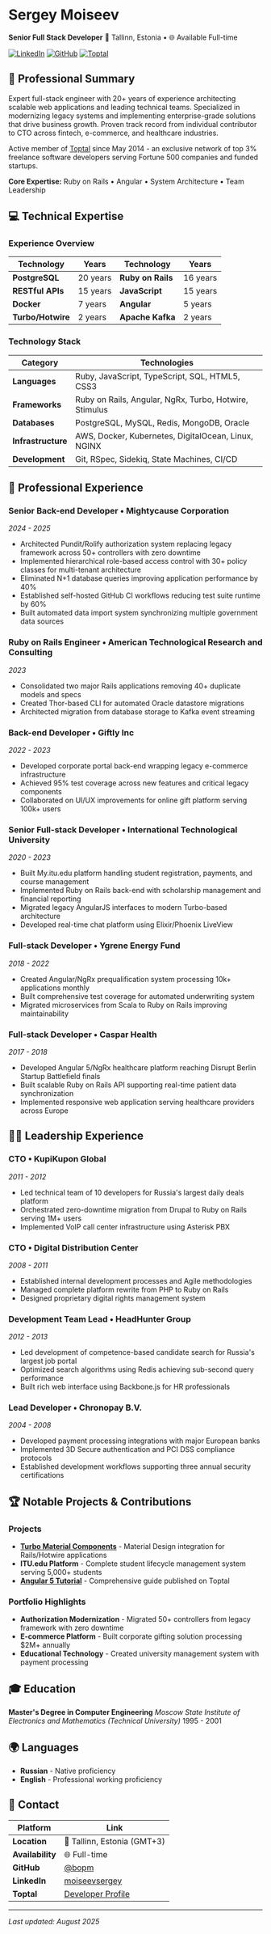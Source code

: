 # Sergey Moiseev

**Senior Full Stack Developer**
📍 Tallinn, Estonia • 🌐 Available Full-time

[![LinkedIn](https://img.shields.io/badge/LinkedIn-0077B5?style=flat&logo=linkedin&logoColor=white)](https://www.linkedin.com/in/moiseevsergey/)
[![GitHub](https://img.shields.io/badge/GitHub-100000?style=flat&logo=github&logoColor=white)](https://github.com/bopm)
[![Toptal](https://img.shields.io/badge/Toptal-3863A0?style=flat&logo=toptal&logoColor=white)](https://www.toptal.com/resume/sergey-moiseev)

## 🎯 Professional Summary

Expert full-stack engineer with 20+ years of experience architecting scalable web applications and leading technical teams. Specialized in modernizing legacy systems and implementing enterprise-grade solutions that drive business growth. Proven track record from individual contributor to CTO across fintech, e-commerce, and healthcare industries.

Active member of [Toptal](https://www.toptal.com/resume/sergey-moiseev) since May 2014 - an exclusive network of top 3% freelance software developers serving Fortune 500 companies and funded startups.

**Core Expertise:** Ruby on Rails • Angular • System Architecture • Team Leadership

## 💻 Technical Expertise

### Experience Overview

| Technology        | Years    | Technology        | Years    |
| ----------------- | -------- | ----------------- | -------- |
| **PostgreSQL**    | 20 years | **Ruby on Rails** | 16 years |
| **RESTful APIs**  | 15 years | **JavaScript**    | 15 years |
| **Docker**        | 7 years  | **Angular**       | 5 years  |
| **Turbo/Hotwire** | 2 years  | **Apache Kafka**  | 2 years  |

### Technology Stack

| **Category**       | **Technologies**                                       |
| ------------------ | ------------------------------------------------------ |
| **Languages**      | Ruby, JavaScript, TypeScript, SQL, HTML5, CSS3         |
| **Frameworks**     | Ruby on Rails, Angular, NgRx, Turbo, Hotwire, Stimulus |
| **Databases**      | PostgreSQL, MySQL, Redis, MongoDB, Oracle              |
| **Infrastructure** | AWS, Docker, Kubernetes, DigitalOcean, Linux, NGINX    |
| **Development**    | Git, RSpec, Sidekiq, State Machines, CI/CD             |

## 🚀 Professional Experience

### **Senior Back-end Developer** • Mightycause Corporation

_2024 - 2025_

- Architected Pundit/Rolify authorization system replacing legacy framework across 50+ controllers with zero downtime
- Implemented hierarchical role-based access control with 30+ policy classes for multi-tenant architecture
- Eliminated N+1 database queries improving application performance by 40%
- Established self-hosted GitHub CI workflows reducing test suite runtime by 60%
- Built automated data import system synchronizing multiple government data sources

### **Ruby on Rails Engineer** • American Technological Research and Consulting

_2023_

- Consolidated two major Rails applications removing 40+ duplicate models and specs
- Created Thor-based CLI for automated Oracle datastore migrations
- Architected migration from database storage to Kafka event streaming

### **Back-end Developer** • Giftly Inc

_2022 - 2023_

- Developed corporate portal back-end wrapping legacy e-commerce infrastructure
- Achieved 95% test coverage across new features and critical legacy components
- Collaborated on UI/UX improvements for online gift platform serving 100k+ users

### **Senior Full-stack Developer** • International Technological University

_2020 - 2023_

- Built My.itu.edu platform handling student registration, payments, and course management
- Implemented Ruby on Rails back-end with scholarship management and financial reporting
- Migrated legacy AngularJS interfaces to modern Turbo-based architecture
- Developed real-time chat platform using Elixir/Phoenix LiveView

### **Full-stack Developer** • Ygrene Energy Fund

_2018 - 2022_

- Created Angular/NgRx prequalification system processing 10k+ applications monthly
- Built comprehensive test coverage for automated underwriting system
- Migrated microservices from Scala to Ruby on Rails improving maintainability

### **Full-stack Developer** • Caspar Health

_2017 - 2018_

- Developed Angular 5/NgRx healthcare platform reaching Disrupt Berlin Startup Battlefield finals
- Built scalable Ruby on Rails API supporting real-time patient data synchronization
- Implemented responsive web application serving healthcare providers across Europe

## 👨‍💼 Leadership Experience

### **CTO** • KupiKupon Global

_2011 - 2012_

- Led technical team of 10 developers for Russia's largest daily deals platform
- Orchestrated zero-downtime migration from Drupal to Ruby on Rails serving 1M+ users
- Implemented VoIP call center infrastructure using Asterisk PBX

### **CTO** • Digital Distribution Center

_2008 - 2011_

- Established internal development processes and Agile methodologies
- Managed complete platform rewrite from PHP to Ruby on Rails
- Designed proprietary digital rights management system

### **Development Team Lead** • HeadHunter Group

_2012 - 2013_

- Led development of competence-based candidate search for Russia's largest job portal
- Optimized search algorithms using Redis achieving sub-second query performance
- Built rich web interface using Backbone.js for HR professionals

### **Lead Developer** • Chronopay B.V.

_2004 - 2008_

- Developed payment processing integrations with major European banks
- Implemented 3D Secure authentication and PCI DSS compliance protocols
- Established development workflows supporting three annual security certifications

## 🏆 Notable Projects & Contributions

### Projects

- **[Turbo Material Components](https://github.com/full-stack-biz/turbo_material)** - Material Design integration for Rails/Hotwire applications
- **ITU.edu Platform** - Complete student lifecycle management system serving 5,000+ students
- **[Angular 5 Tutorial](https://www.toptal.com/angular/angular-5-tutorial)** - Comprehensive guide published on Toptal

### Portfolio Highlights

- **Authorization Modernization** - Migrated 50+ controllers from legacy framework with zero downtime
- **E-commerce Platform** - Built corporate gifting solution processing $2M+ annually
- **Educational Technology** - Created university management system with payment processing

## 🎓 Education

**Master's Degree in Computer Engineering**
_Moscow State Institute of Electronics and Mathematics (Technical University)_
1995 - 2001

## 🌍 Languages

- **Russian** - Native proficiency
- **English** - Professional working proficiency

## 📧 Contact

| **Platform**     | **Link**                                                          |
| ---------------- | ----------------------------------------------------------------- |
| **Location**     | 📍 Tallinn, Estonia (GMT+3)                                       |
| **Availability** | 🌐 Full-time                                                      |
| **GitHub**       | [@bopm](https://github.com/bopm)                                  |
| **LinkedIn**     | [moiseevsergey](https://www.linkedin.com/in/moiseevsergey/)       |
| **Toptal**       | [Developer Profile](https://www.toptal.com/resume/sergey-moiseev) |

---

_Last updated: August 2025_
